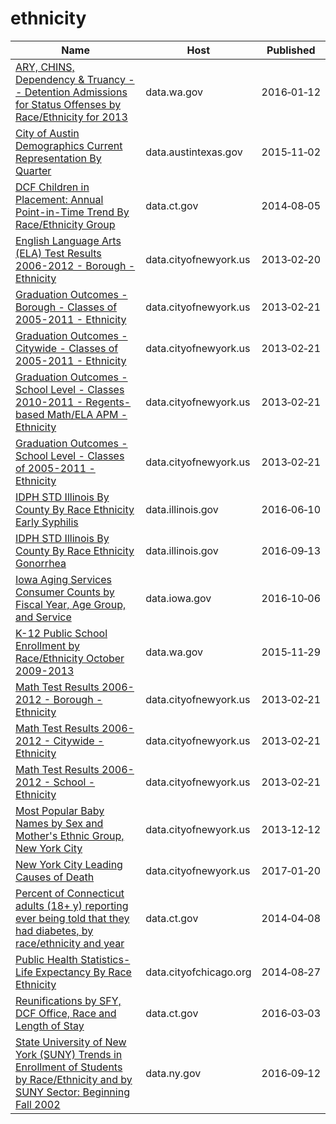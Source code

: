 # ethnicity

Name | Host | Published
---- | ---- | ---------
[ARY, CHINS, Dependency & Truancy -- Detention Admissions for Status Offenses by Race/Ethnicity for 2013](../datasets/mg62-47yg.md) | data.wa.gov | 2016&#x2011;01&#x2011;12
[City of Austin Demographics Current Representation By Quarter](../datasets/gyp3-3bx3.md) | data.austintexas.gov | 2015&#x2011;11&#x2011;02
[DCF Children in Placement: Annual Point-in-Time Trend By Race/Ethnicity Group](../datasets/4g5q-njpq.md) | data.ct.gov | 2014&#x2011;08&#x2011;05
[English Language Arts (ELA) Test Results 2006-2012 - Borough - Ethnicity](../datasets/s5q4-7ezf.md) | data.cityofnewyork.us | 2013&#x2011;02&#x2011;20
[Graduation Outcomes - Borough - Classes of 2005-2011 - Ethnicity](../datasets/x2hp-8ukt.md) | data.cityofnewyork.us | 2013&#x2011;02&#x2011;21
[Graduation Outcomes - Citywide - Classes of 2005-2011 - Ethnicity](../datasets/mbym-vp3s.md) | data.cityofnewyork.us | 2013&#x2011;02&#x2011;21
[Graduation Outcomes - School Level - Classes 2010-2011 - Regents-based Math/ELA APM - Ethnicity](../datasets/5fn2-n363.md) | data.cityofnewyork.us | 2013&#x2011;02&#x2011;21
[Graduation Outcomes - School Level - Classes of 2005-2011 - Ethnicity](../datasets/6jad-5sav.md) | data.cityofnewyork.us | 2013&#x2011;02&#x2011;21
[IDPH STD Illinois By County By Race Ethnicity Early Syphilis](../datasets/9jqz-nfak.md) | data.illinois.gov | 2016&#x2011;06&#x2011;10
[IDPH STD Illinois By County By Race Ethnicity Gonorrhea](../datasets/mypp-sb8d.md) | data.illinois.gov | 2016&#x2011;09&#x2011;13
[Iowa Aging Services Consumer Counts by Fiscal Year, Age Group, and Service](../datasets/3qxc-gxc2.md) | data.iowa.gov | 2016&#x2011;10&#x2011;06
[K-12 Public School Enrollment by Race/Ethnicity October 2009-2013](../datasets/dw5v-bykq.md) | data.wa.gov | 2015&#x2011;11&#x2011;29
[Math Test Results 2006-2012 - Borough - Ethnicity](../datasets/ihup-vdhf.md) | data.cityofnewyork.us | 2013&#x2011;02&#x2011;21
[Math Test Results 2006-2012 - Citywide - Ethnicity](../datasets/vve2-26rs.md) | data.cityofnewyork.us | 2013&#x2011;02&#x2011;21
[Math Test Results 2006-2012 - School - Ethnicity](../datasets/3tfu-x2qk.md) | data.cityofnewyork.us | 2013&#x2011;02&#x2011;21
[Most Popular Baby Names by Sex and Mother's Ethnic Group, New York City](../datasets/25th-nujf.md) | data.cityofnewyork.us | 2013&#x2011;12&#x2011;12
[New York City Leading Causes of Death](../datasets/jb7j-dtam.md) | data.cityofnewyork.us | 2017&#x2011;01&#x2011;20
[Percent of Connecticut adults (18+ y) reporting ever being told that they had diabetes, by race/ethnicity and year](../datasets/s48i-ac23.md) | data.ct.gov | 2014&#x2011;04&#x2011;08
[Public Health Statistics- Life Expectancy By Race Ethnicity](../datasets/3qdj-cqb8.md) | data.cityofchicago.org | 2014&#x2011;08&#x2011;27
[Reunifications by SFY, DCF Office, Race and Length of Stay](../datasets/9x74-djtb.md) | data.ct.gov | 2016&#x2011;03&#x2011;03
[State University of New York (SUNY) Trends in Enrollment of Students by Race/Ethnicity and by SUNY Sector: Beginning Fall 2002](../datasets/ms8i-dzsk.md) | data.ny.gov | 2016&#x2011;09&#x2011;12

